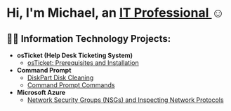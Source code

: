 <h1>Hi, I'm Michael, an <a href="https://www.linkedin.com/in/michael-hicks-2764822a3/">IT Professional </a>☺</h1>

<h2>👨‍💻 Information Technology Projects:</h2>

- <b>osTicket (Help Desk Ticketing System)</b>
  - [osTicket: Prerequisites and Installation](https://github.com/Mhicks2901/osticket-prereqs)
- <b>Command Prompt</b>
  - [DiskPart Disk Cleaning](https://github.com/Mhicks2901/diskpart-cmd.git)
  - [Command Prompt Commands](https://github.com/Mhicks2901/cp-commands.git)
- <b>Microsoft Azure</b>
  - [Network Security Groups (NSGs) and Inspecting Network Protocols](https://github.com/Mhicks2901/azure-network-protocols.git)
